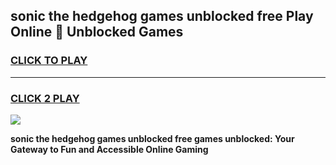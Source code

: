 
## sonic the hedgehog games unblocked free Play Online 👋 Unblocked Games
<h3>
<a href="https://premium.freeplayer.one?title=sonic_the_hedgehog_games_unblocked_free&ref=19F">CLICK TO PLAY</a></h3>
<hr>

<h3>
<a href="https://premium.freeplayer.one?title=sonic_the_hedgehog_games_unblocked_free&ref=19F">CLICK 2 PLAY</a>
  
</h3>

<a href="https://premium.freeplayer.one?title=sonic_the_hedgehog_games_unblocked_free&ref=19F"><img src="https://clearcache.store/games.png"></a>


**sonic the hedgehog games unblocked free games unblocked: Your Gateway to Fun and Accessible Online Gaming**
